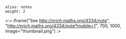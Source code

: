 ````
alias: notes
weight: 2
````

<:= iframe("See http://nrich.maths.org/4334/note", "http://nrich.maths.org/4334/note?mobile=1", 700, 1000, image="thumbnail.png") :>